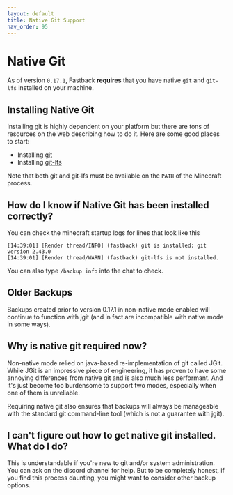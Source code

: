 ```yaml
---
layout: default
title: Native Git Support
nav_order: 95
---
```


# Native Git

As of version `0.17.1`, Fastback **requires** that you have native `git` and `git-lfs` installed on your machine.

## Installing Native Git

Installing git is highly dependent on your platform but there are tons of resources on the web describing how to do it. 
Here are some good places to start:

* Installing [git](https://git-scm.com/book/en/v2/Getting-Started-Installing-Git)
* Installing [git-lfs](https://github.com/git-lfs/git-lfs?tab=readme-ov-file#installing)

Note that both git and git-lfs must be available on the `PATH` of the Minecraft process.

## How do I know if Native Git has been installed correctly?

You can check the minecraft startup logs for lines that look like this
```
[14:39:01] [Render thread/INFO] (fastback) git is installed: git version 2.43.0
[14:39:01] [Render thread/WARN] (fastback) git-lfs is not installed.
```

You can also type `/backup info` into the chat to check.


## Older Backups

Backups created prior to version 0.17.1 in non-native mode enabled will continue to function with jgit (and in fact
are incompatible with native mode in some ways).

## Why is native git required now?

Non-native mode relied on java-based re-implementation of git called JGit.  While JGit is an impressive piece of
engineering, it has proven to have some annoying differences from native git and is also much less performant.  And
it's just become too burdensome to support two modes, especially when one of them is unreliable.

Requiring native git also ensures that backups will always be manageable with the standard git command-line tool 
(which is not a guarantee with jgit). 

## I can't figure out how to get native git installed.  What do I do?

This is understandable if you're new to git and/or system administration.  You can ask on the discord channel
for help.  But to be completely honest, if you find this process daunting, you might want to consider other
backup options.
